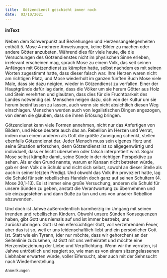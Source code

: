 ```yaml
---
title:  Götzendienst geschieht immer noch
date:  03/10/2021
---
```


#### imText

Neben dem Schwerpunkt auf Beziehungen und Herzensangelegenheiten enthält 5. Mose 4 mehrere Anweisungen, keine Bilder zu machen oder andere Götter anzubeten. Während dies für viele heute, die die Versuchungen des Götzendienstes nicht im physischen Sinne erleben, irrelevant erscheinen mag, sprach Mose zu einem Volk, das seit seinen Anfängen mit Götzendienst zu kämpfen hatte, selbst nachdem es mit seinen Worten zugestimmt hatte, dass dieser falsch war. Ihre Herzen waren nicht am richtigen Platz, und Mose wiederholt im ganzen fünften Buch Mose viele Male, dass sie dazu neigten, wieder in Götzendienst zu verfallen. Einer der Hauptgründe dafür lag darin, dass die Völker um sie herum Götter aus Holz und Stein verehrten und glaubten, dass dies für die Fruchtbarkeit des Landes notwendig sei. Menschen neigen dazu, sich von der Kultur um sie herum beeinflussen zu lassen, auch wenn sie nicht absichtlich diesen Weg einschlagen. Menschen werden auch von legalistischen Dingen angezogen, von denen sie glauben, dass sie ihnen Erlösung bringen.

Götzendienst kann viele Formen annehmen, nicht nur das Anfertigen von Bildern, und Mose deutete auch das an. Rebellion im Herzen und Verrat, indem man einem anderen als Gott die größte Zuneigung schenkt, stellen ebenfalls Götzendienst dar. Jeder Mensch muss sein eigenes Herz und seine Situation erforschen, denn Götzendienst ist so allgegenwärtig und individuell, dass er leicht übersehen oder falsch interpretiert wird. Sogar Mose selbst kämpfte damit, seine Sünde in der richtigen Perspektive zu sehen. Als er den Grund nannte, warum er Kanaan nicht betreten würde, gab er dem Volk die Schuld und nicht sich selbst, sowohl an dieser Stelle als auch in seiner letzten Predigt. Und obwohl das Volk ihn provoziert hatte, lag die Schuld für sein rebellisches Handeln doch ganz auf seinen Schultern (4. Mose 20,1-13). Es ist immer eine große Versuchung, anderen die Schuld für unsere Sünden zu geben, anstatt die Verantwortung zu übernehmen und sie einzugestehen und dann Buße zu tun und uns von unserer Rebellion abzuwenden.

Und doch ist Jahwe außerordentlich barmherzig im Umgang mit seinen irrenden und rebellischen Kindern. Obwohl unsere Sünden Konsequenzen haben, gibt Gott uns niemals auf und ist immer bestrebt, uns zurückzubringen. Gott ist ein eifersüchtiger Gott, voll verzehrendem Feuer, aber das ist so, weil er uns leidenschaftlich liebt und ein persönlicher Gott ist. Statt wie ein Tyrann, (der nur möchte, dass wir gehorchen) an der Seitenlinie zuzusehen, ist Gott mit uns verheiratet und möchte eine Herzensbeziehung der Liebe und Verpflichtung. Wenn wir ihn verraten, ist Jahwe untröstlich und reagiert so, wie man es von einem sitzengelassenen Liebhaber erwarten würde, voller Eifersucht, aber auch mit der Sehnsucht nach Wiederherstellung.


`Anmerkungen`
